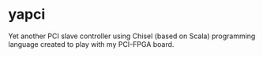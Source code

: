 # yapci
Yet another PCI slave controller using Chisel (based on Scala) programming language created to play with my PCI-FPGA board.
